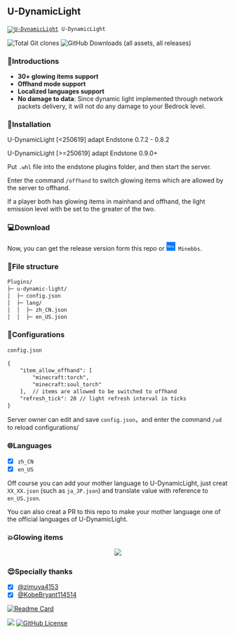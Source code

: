 ## U-DynamicLight

<code><a href="https://github.com/umarurize/UTP"><img height="25" src="https://github.com/umarurize/U_DynamicLight/blob/master/logo/logo.png" alt="U-DynamicLight" /></a>&nbsp;U-DynamicLight</code>

![Total Git clones](https://img.shields.io/badge/dynamic/json?label=Total%20Git%20clones&query=$&url=https://cdn.jsdelivr.net/gh/umarurize/U_DynamicLight@master/clone_count.txt&color=brightgreen)
![GitHub Downloads (all assets, all releases)](https://img.shields.io/github/downloads/umarurize/U_DynamicLight/total)

### 🔔Introductions
* **30+ glowing items support**
* **Offhand mode support**
* **Localized languages support**
* **No damage to data**: Since dynamic light implemented through network packets delivery, it will not do any damage to your Bedrock level.

### 🔨Installation
U-DynamicLight [<250619] adapt Endstone 0.7.2 - 0.8.2

U-DynamicLight [>=250619] adapt Endstone 0.9.0+

Put `.whl` file into the endstone plugins folder, and then start the server. 

Enter the command `/offhand` to switch glowing items which are allowed by the server to offhand. 

If a player both has glowing items in mainhand and offhand, the light emission level with be set to the greater of the two.

### 💻Download
Now, you can get the release version form this repo or <code><a href="https://www.minebbs.com/resources/u-dynamiclight.11035/"><img height="20" src="https://github.com/umarurize/umaru-cdn/blob/main/images/minebbs.png" alt="Minebbs" /></a>&nbsp;Minebbs</code>.

### 📁File structure
```
Plugins/
├─ u-dynamic-light/
│  ├─ config.json
│  ├─ lang/
│  │  ├─ zh_CN.json
│  │  ├─ en_US.json
```

### 📝Configurations
`config.json`
```json5
{
    "item_allow_offhand": [
        "minecraft:torch",
        "minecraft:soul_torch"
    ],  // items are allowed to be switched to offhand
    "refresh_tick": 20 // light refresh interval in ticks
}
```
Server owner can edit and save `config.json`，and enter the command `/ud` to reload configurations/

### 🌐Languages
- [x] `zh_CN`
- [x] `en_US`

Off course you can add your mother language to U-DynamicLight, just creat `XX_XX.json` (such as `ja_JP.json`) and translate value with reference to `en_US.json`.

You can also creat a PR to this repo to make your mother language one of the official languages of U-DynamicLight.

### 💥Glowing items
<div style="width: 100%; text-align: center;">
  <img src="https://github.com/umarurize/U_DynamicLight/blob/master/images/item_list.png" style="max-width: 100%; height: auto;">
</div>

### :heart_eyes:Specially thanks
- [x] [@zimuya4153](https://github.com/zimuya4153)
- [x] [@KobeBryant114514](https://github.com/KobeBryant114514)

[![Readme Card](https://github-readme-stats.vercel.app/api/pin/?username=GlacieTeam&repo=BinaryStream-Python)](https://github.com/GlacieTeam/BinaryStream-Python)

![](https://img.shields.io/badge/language-python-blue.svg) [![GitHub License](https://img.shields.io/github/license/umarurize/UTP)](LICENSE)

